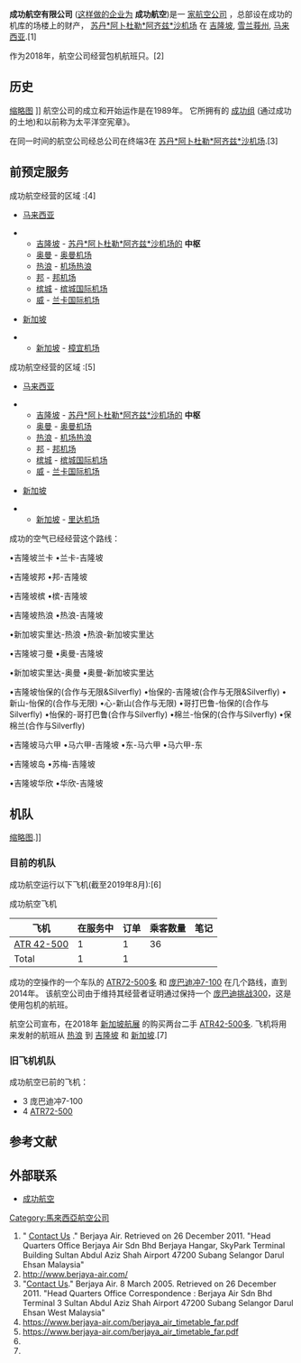 **成功航空有限公司** ([这样做的企业为](../Page/商業名稱.md "wikilink") **成功航空**)是一 [家航空公司](../Page/航空公司.md "wikilink") ，总部设在成功的机库的场楼上的财产， [苏丹\*阿卜杜勒\*阿齐兹\*沙机场](../Page/苏丹阿都阿兹沙机场.md "wikilink") 在 [吉隆坡](../Page/梳邦.md "wikilink"), [雪兰莪州](../Page/雪蘭莪.md "wikilink"), [马来西亚](../Page/马来西亚.md "wikilink").\[1\]

作为2018年，航空公司经营包机航班只。\[2\]

## 历史

[缩略图](https://zh.wikipedia.org/wiki/File:Berjaya_Air_DHC-7-110_Dash_7;_9M-TAK@TOD;12.08.2011_618al_\(6298574944\).jpg "fig:缩略图") \]\] 航空公司的成立和开始运作是在1989年。 它所拥有的 [成功组](https://zh.wikipedia.org/wiki/成功集團 "wikilink") (通过成功的土地)和以前称为太平洋空宪章》。

在同一时间的航空公司经总公司在终端3在 [苏丹\*阿卜杜勒\*阿齐兹\*沙机场](../Page/苏丹阿都阿兹沙机场.md "wikilink").\[3\]

## 前预定服务

成功航空经营的区域<span> </span>:\[4\]

  - [马来西亚](../Page/马来西亚.md "wikilink")

<!-- end list -->

  -   - [吉隆坡](../Page/梳邦.md "wikilink") - [苏丹\*阿卜杜勒\*阿齐兹\*沙机场的](../Page/苏丹阿都阿兹沙机场.md "wikilink") **中枢**
      - [奥曼](../Page/刁曼岛.md "wikilink") - [奥曼机场](../Page/刁曼國際機場.md "wikilink")
      - [热浪](../Page/热浪岛.md "wikilink") - [机场热浪](../Page/熱浪國際機場.md "wikilink")
      - [邦](../Page/邦咯岛.md "wikilink") - [邦机场](../Page/邦咯機場.md "wikilink")
      - [槟城](../Page/槟城.md "wikilink") - [槟城国际机场](../Page/檳城國際機場.md "wikilink")
      - [威](../Page/浮罗交怡.md "wikilink") - [兰卡国际机场](../Page/浮羅交怡國際機場.md "wikilink")

<!-- end list -->

  - [新加坡](../Page/新加坡.md "wikilink")

<!-- end list -->

  -   - [新加坡](../Page/新加坡.md "wikilink") - [樟宜机场](../Page/新加坡樟宜机场.md "wikilink")

成功航空经营的区域<span> </span>:\[5\]

  - [马来西亚](../Page/马来西亚.md "wikilink")

<!-- end list -->

  -   - [吉隆坡](../Page/梳邦.md "wikilink") - [苏丹\*阿卜杜勒\*阿齐兹\*沙机场的](../Page/苏丹阿都阿兹沙机场.md "wikilink") **中枢**
      - [奥曼](../Page/刁曼岛.md "wikilink") - [奥曼机场](../Page/刁曼國際機場.md "wikilink")
      - [热浪](../Page/热浪岛.md "wikilink") - [机场热浪](../Page/熱浪國際機場.md "wikilink")
      - [邦](../Page/邦咯岛.md "wikilink") - [邦机场](../Page/邦咯機場.md "wikilink")
      - [槟城](../Page/槟城.md "wikilink") - [槟城国际机场](../Page/檳城國際機場.md "wikilink")
      - [威](../Page/浮罗交怡.md "wikilink") - [兰卡国际机场](../Page/浮羅交怡國際機場.md "wikilink")

<!-- end list -->

  - [新加坡](../Page/新加坡.md "wikilink")

<!-- end list -->

  -   - [新加坡](../Page/新加坡.md "wikilink") - [里达机场](../Page/實里達機場.md "wikilink")

成功的空气已经经营这个路线：

•吉隆坡兰卡 •兰卡-吉隆坡

•吉隆坡邦 •邦-吉隆坡

•吉隆坡槟 •槟-吉隆坡

•吉隆坡热浪 •热浪-吉隆坡

•新加坡实里达-热浪 •热浪-新加坡实里达

•吉隆坡刁曼 •奥曼-吉隆坡

•新加坡实里达-奥曼 •奥曼-新加坡实里达

•吉隆坡怡保的(合作与无限\&Silverfly) •怡保的-吉隆坡(合作与无限\&Silverfly) •新山-怡保的(合作与无限) •心-新山(合作与无限) •哥打巴鲁-怡保的(合作与Silverfly) •怡保的-哥打巴鲁(合作与Silverfly) •棉兰-怡保的(合作与Silverfly) •保棉兰(合作与Silverfly)

•吉隆坡马六甲 •马六甲-吉隆坡 •东-马六甲 •马六甲-东

•吉隆坡岛 •苏梅-吉隆坡

•吉隆坡华欣 •华欣-吉隆坡

## 机队

[缩略图](https://zh.wikipedia.org/wiki/File:Berjaya_Air_DHC-7-110_Dash_7;_9M-TAK@SIN;12.08.2011_618as_\(6298587838\).jpg "fig:缩略图").\]\]

### 目前的机队

成功航空运行以下飞机(截至2019年8月):\[6\]

成功航空飞机

| 飞机                                                                | 在服务中 | 订单 | 乘客数量 | 笔记 |
| ----------------------------------------------------------------- | ---- | -- | ---- | -- |
| [ATR 42-500](https://zh.wikipedia.org/wiki/:en:ATR_42 "wikilink") | 1    | 1  | 36   |    |
| Total                                                             | 1    | 1  |      |    |

成功的空操作的一个车队的 [ATR72-500多](../Page/ATR_72.md "wikilink") 和 [庞巴迪冲7-100](https://zh.wikipedia.org/wiki/德哈維蘭加拿大DHC-7 "wikilink") 在几个路线，直到2014年。 该航空公司由于维持其经营者证明通过保持一个 [庞巴迪挑战300](https://zh.wikipedia.org/wiki/龐巴迪挑戰者300 "wikilink")，这是使用包机的航班。

航空公司宣布，在2018年 [新加坡航展](https://zh.wikipedia.org/wiki/新加坡航展 "wikilink") 的购买两台二手 [ATR42-500多](https://zh.wikipedia.org/wiki/ATR_42 "wikilink"). 飞机将用来发射的航班从 [热浪](../Page/热浪岛.md "wikilink") 到 [吉隆坡](../Page/吉隆坡.md "wikilink") 和 [新加坡](../Page/新加坡.md "wikilink").\[7\]

### 旧飞机机队

成功航空已前的飞机：

  - 3 庞巴迪冲7-100
  - 4 [ATR72-500](../Page/ATR_72.md "wikilink")

## 参考文献

<references />

## 外部联系

  - [成功航空](http://www.berjaya-air.com/)

[Category:馬來西亞航空公司](https://zh.wikipedia.org/wiki/Category:馬來西亞航空公司 "wikilink")

1.  " [Contact Us](https://www.berjaya-air.com/contactus.html) ." Berjaya Air. Retrieved on 26 December 2011. "Head Quarters Office Berjaya Air Sdn Bhd Berjaya Hangar, SkyPark Terminal Building Sultan Abdul Aziz Shah Airport 47200 Subang Selangor Darul Ehsan Malaysia"
2.  <http://www.berjaya-air.com/>
3.  "[Contact Us](https://web.archive.org/web/20050308132733/http://www.berjaya-air.com/contactus.htm)." Berjaya Air. 8 March 2005. Retrieved on 26 December 2011. "Head Quarters Office Correspondence : Berjaya Air Sdn Bhd Terminal 3 Sultan Abdul Aziz Shah Airport 47200 Subang Selangor Darul Ehsan West Malaysia"
4.  <https://www.berjaya-air.com/berjaya_air_timetable_far.pdf>
5.  <https://www.berjaya-air.com/berjaya_air_timetable_far.pdf>
6.
7.